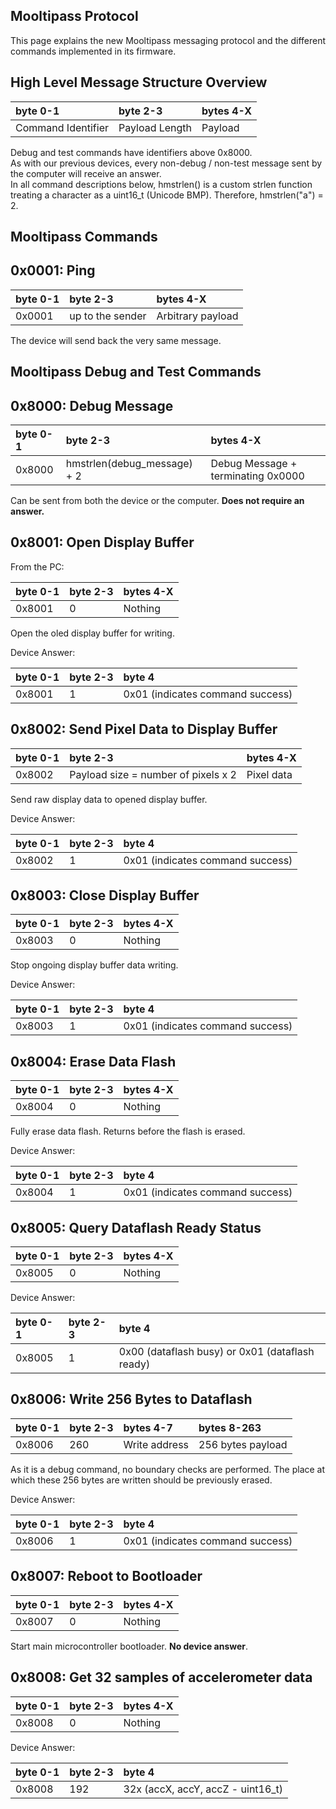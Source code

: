## [](#header-1) Mooltipass Protocol
This page explains the new Mooltipass messaging protocol and the different commands implemented in its firmware.
   
## [](#header-2) High Level Message Structure Overview

| byte 0-1           | byte 2-3       | bytes 4-X |
|:-------------------|:---------------|:----------|
| Command Identifier | Payload Length | Payload   |
   
Debug and test commands have identifiers above 0x8000.  
As with our previous devices, every non-debug / non-test message sent by the computer will receive an answer.  
In all command descriptions below, hmstrlen() is a custom strlen function treating a character as a uint16_t (Unicode BMP). Therefore, hmstrlen("a") = 2.  
  
## [](#header-2) Mooltipass Commands

0x0001: Ping
------------

| byte 0-1 | byte 2-3         | bytes 4-X         |
|:---------|:-----------------|:------------------|
| 0x0001   | up to the sender | Arbitrary payload |

The device will send back the very same message.

  
## [](#header-2) Mooltipass Debug and Test Commands

0x8000: Debug Message
-------------------

| byte 0-1 | byte 2-3                    | bytes 4-X                          |
|:---------|:----------------------------|:-----------------------------------|
| 0x8000   | hmstrlen(debug_message) + 2 | Debug Message + terminating 0x0000 |

Can be sent from both the device or the computer. **Does not require an answer.** 


0x8001: Open Display Buffer
---------------------------

From the PC: 

| byte 0-1 | byte 2-3                    | bytes 4-X                          |
|:---------|:----------------------------|:-----------------------------------|
| 0x8001   | 0 | Nothing |

Open the oled display buffer for writing.

Device Answer:

| byte 0-1 | byte 2-3                    | byte 4                          |
|:---------|:----------------------------|:--------------------------------|
| 0x8001   | 1 | 0x01 (indicates command success) |



0x8002: Send Pixel Data to Display Buffer
---------------------------

| byte 0-1 | byte 2-3                    | bytes 4-X                          |
|:---------|:----------------------------|:-----------------------------------|
| 0x8002   | Payload size = number of pixels x 2 | Pixel data |

Send raw display data to opened display buffer. 

Device Answer:

| byte 0-1 | byte 2-3                    | byte 4                          |
|:---------|:----------------------------|:--------------------------------|
| 0x8002   | 1 | 0x01 (indicates command success) |



0x8003: Close Display Buffer
---------------------------

| byte 0-1 | byte 2-3                    | bytes 4-X                          |
|:---------|:----------------------------|:-----------------------------------|
| 0x8003   | 0 | Nothing |

Stop ongoing display buffer data writing.

Device Answer:

| byte 0-1 | byte 2-3                    | byte 4                          |
|:---------|:----------------------------|:--------------------------------|
| 0x8003   | 1 | 0x01 (indicates command success) |



0x8004: Erase Data Flash
------------------------

| byte 0-1 | byte 2-3                    | bytes 4-X                          |
|:---------|:----------------------------|:-----------------------------------|
| 0x8004   | 0 | Nothing |

Fully erase data flash. Returns before the flash is erased.

Device Answer:

| byte 0-1 | byte 2-3                    | byte 4                          |
|:---------|:----------------------------|:--------------------------------|
| 0x8004   | 1 | 0x01 (indicates command success) |



0x8005: Query Dataflash Ready Status
------------------------------------

| byte 0-1 | byte 2-3                    | bytes 4-X                          |
|:---------|:----------------------------|:-----------------------------------|
| 0x8005   | 0 | Nothing |

Device Answer:

| byte 0-1 | byte 2-3                    | byte 4                          |
|:---------|:----------------------------|:--------------------------------|
| 0x8005   | 1 | 0x00 (dataflash busy) or 0x01 (dataflash ready) |



0x8006: Write 256 Bytes to Dataflash
------------------------------------

| byte 0-1 | byte 2-3                    | bytes 4-7                          | bytes 8-263                        |
|:---------|:----------------------------|:-----------------------------------|:-----------------------------------|
| 0x8006   | 260 | Write address | 256 bytes payload |

As it is a debug command, no boundary checks are performed. The place at which these 256 bytes are written should be previously erased.

Device Answer:

| byte 0-1 | byte 2-3                    | byte 4                          |
|:---------|:----------------------------|:--------------------------------|
| 0x8006   | 1 | 0x01 (indicates command success) |



0x8007: Reboot to Bootloader
----------------------------

| byte 0-1 | byte 2-3                    | bytes 4-X |
|:---------|:----------------------------|:----------|
| 0x8007   | 0 | Nothing |

Start main microcontroller bootloader. **No device answer**.



0x8008: Get 32 samples of accelerometer data
--------------------------------------------

| byte 0-1 | byte 2-3                    | bytes 4-X |
|:---------|:----------------------------|:----------|
| 0x8008   | 0 | Nothing |

Device Answer:

| byte 0-1 | byte 2-3                    | byte 4                          |
|:---------|:----------------------------|:--------------------------------|
| 0x8008   | 192 | 32x (accX, accY, accZ - uint16_t) |
